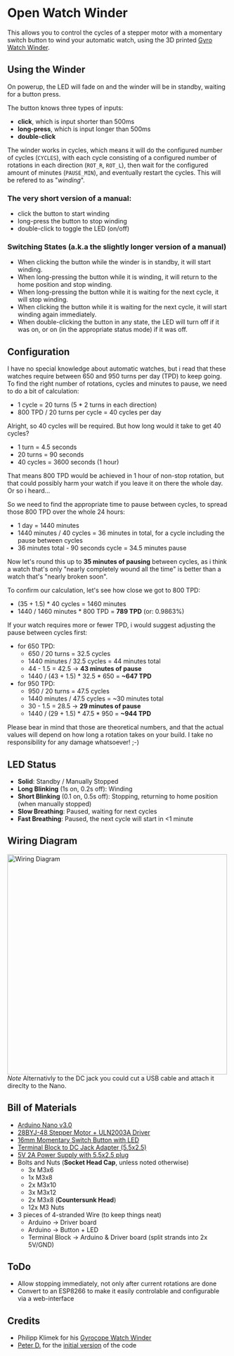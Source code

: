# Open Watch Winder

This allows you to control the cycles of a stepper motor with a momentary switch button to wind your automatic watch, using the 3D printed [Gyro Watch Winder](https://cults3d.com/en/3d-model/fashion/gyro-winder-watch-winder-remontoir-montre).

## Using the Winder
On powerup, the LED will fade on and the winder will be in standby, waiting for a button press.

The button knows three types of inputs:
* **click**, which is input shorter than 500ms
* **long-press**, which is input longer than 500ms
* **double-click**

The winder works in cycles, which means it will do the configured number of cycles (`CYCLES`), with each cycle consisting of a configured number of rotations in each direction (`ROT_R`, `ROT_L`), then wait for the
configured amount of minutes (`PAUSE_MIN`), and eventually restart the cycles. This will be refered to as "_winding_".

### The very short version of a manual:
* click the button to start winding
* long-press the button to stop winding
* double-click to toggle the LED (on/off)

### Switching States (a.k.a the slightly longer version of a manual)
* When clicking the button while the winder is in standby, it will start winding.
* When long-pressing the button while it is winding, it will return to the home position and stop winding.
* When long-pressing the button while it is waiting for the next cycle, it will stop winding.
* When clicking the button while it is waiting for the next cycle, it will start winding again immediately.
* When double-clicking the button in any state, the LED will turn off if it was on, or on (in the appropriate status mode) if it was off.

## Configuration
I have no special knowledge about automatic watches, but i read that these watches require between 650 and 950 turns per day (TPD) to keep going.
To find the right number of rotations, cycles and minutes to pause, we need to do a bit of calculation:

* 1 cycle = 20 turns (5 * 2 turns in each direction)
* 800 TPD / 20 turns per cycle = 40 cycles per day

Alright, so 40 cycles will be required. But how long would it take to get 40 cycles?

* 1 turn = 4.5 seconds
* 20 turns = 90 seconds
* 40 cycles = 3600 seconds (1 hour)

That means 800 TPD would be achieved in 1 hour of non-stop rotation, but that could possibly harm your watch if you leave it on there the whole day. Or so i heard...

So we need to find the appropriate time to pause between cycles, to spread those 800 TPD over the whole 24 hours:

* 1 day = 1440 minutes
* 1440 minutes / 40 cycles = 36 minutes in total, for a cycle including the pause between cycles
* 36 minutes total - 90 seconds cycle = 34.5 minutes pause

Now let's round this up to **35 minutes of pausing** between cycles, as i think a watch that's only "nearly completely wound all the time" is better than a watch that's "nearly broken soon".

To confirm our calculation, let's see how close we got to 800 TPD:

* (35 + 1.5) * 40 cycles = 1460 minutes 
* 1440 / 1460 minutes * 800 TPD = **789 TPD** (or: 0.9863%)

If your watch requires more or fewer TPD, i would suggest adjusting the pause between cycles first:

* for 650 TPD: 
  * 650 / 20 turns = 32.5 cycles
  * 1440 minutes / 32.5 cycles = 44 minutes total
  * 44 - 1.5 = 42.5 -> **43 minutes of pause**
  * 1440 / (43 + 1.5) * 32.5 * 650 = **~647 TPD**
* for 950 TPD:
  * 950 / 20 turns = 47.5 cycles
  * 1440 minutes / 47.5 cycles = ~30 minutes total
  * 30 - 1.5 = 28.5 -> **29 minutes of pause**
  * 1440 / (29 + 1.5) * 47.5 * 950 = **~944 TPD**

Please bear in mind that those are theoretical numbers, and that the actual values will depend on
how long a rotation takes on your build. I take no responsibility for any damage whatsoever! ;-)

## LED Status
* **Solid**: Standby / Manually Stopped
* **Long Blinking** (1s on, 0.2s off): Winding
* **Short Blinking** (0.1 on, 0.5s off): Stopping, returning to home position (when manually stopped)
* **Slow Breathing**: Paused, waiting for next cycles
* **Fast Breathing**: Paused, the next cycle will start in <1 minute

## Wiring Diagram

<a href="https://git.faked.org/jan/openwatchwinder/raw/master/wiring.png"><img src="https://git.faked.org/jan/openwatchwinder/raw/master/wiring.png" alt="Wiring Diagram"  width="500"/></a>
*Note* Alternativly to the DC jack you could cut a USB cable and attach it direclty to the Nano.

## Bill of Materials
* [Arduino Nano v3.0](https://amzn.to/2WuV7lG)
* [28BYJ-48 Stepper Motor + ULN2003A Driver](https://amzn.to/2YHja3K)
* [16mm Momentary Switch Button with LED](https://s.click.aliexpress.com/e/_dSWuGXf)
* [Terminal Block to DC Jack Adapter (5.5x2.5)](https://amzn.to/2LdH2Us)
* [5V 2A Power Supply with 5.5x2.5 plug](https://amzn.to/3dCZyCf)
* Bolts and Nuts (**Socket Head Cap**, unless noted otherwise)
  * 3x M3x6
  * 1x M3x8
  * 2x M3x10
  * 3x M3x12
  * 2x M3x8 (**Countersunk Head**)
  * 12x M3 Nuts
* 3 pieces of 4-stranded Wire (to keep things neat)
  * Arduino -> Driver board 
  * Arduino -> Button + LED
  * Terminal Block -> Arduino & Driver board (split strands into 2x 5V/GND)

## ToDo
* Allow stopping immediately, not only after current rotations are done
* Convert to an ESP8266 to make it easily controlable and configurable via a web-interface

## Credits
* Philipp Klimek for his [Gyrocope Watch Winder](https://www.thingiverse.com/thing:3520031)
* [Peter D.](https://www.thingiverse.com/Dilbert0815/about) for the [initial version](https://www.thingiverse.com/thing:2763503/comments/#comment-2067423) of the code
